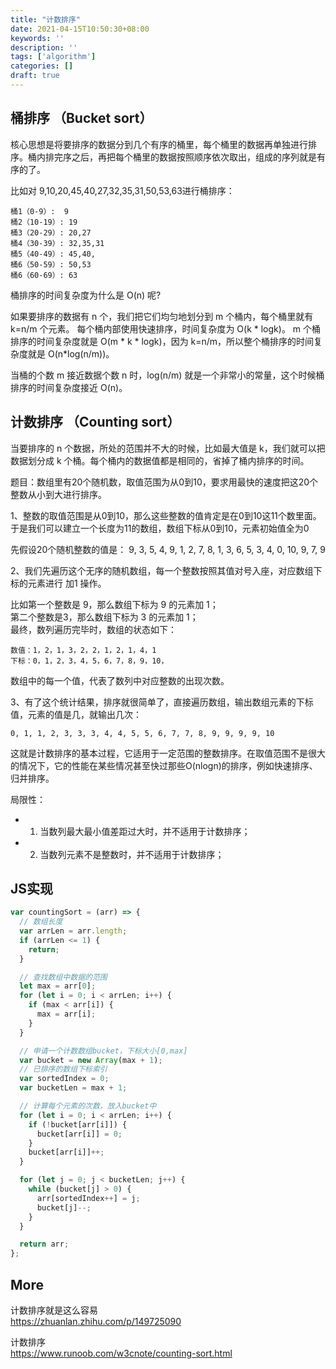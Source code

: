 ```yaml
---
title: "计数排序"
date: 2021-04-15T10:50:30+08:00
keywords: ''
description: ''
tags: ['algorithm']
categories: []
draft: true
---
```


## 桶排序 （Bucket sort）

核心思想是将要排序的数据分到几个有序的桶里，每个桶里的数据再单独进行排序。桶内排完序之后，再把每个桶里的数据按照顺序依次取出，组成的序列就是有序的了。


比如对 9,10,20,45,40,27,32,35,31,50,53,63进行桶排序：

```
桶1（0-9）:  9
桶2（10-19）: 19
桶3（20-29）: 20,27
桶4（30-39）: 32,35,31
桶5（40-49）: 45,40,
桶6（50-59）: 50,53
桶6（60-69）: 63
```

桶排序的时间复杂度为什么是 O(n) 呢?

如果要排序的数据有 n 个，我们把它们均匀地划分到 m 个桶内，每个桶里就有 k=n/m 个元素。
每个桶内部使用快速排序，时间复杂度为 O(k * logk)。
m 个桶排序的时间复杂度就是 O(m * k * logk)，因为 k=n/m，所以整个桶排序的时间复杂度就是 O(n*log(n/m))。

当桶的个数 m 接近数据个数 n 时，log(n/m) 就是一个非常小的常量，这个时候桶排序的时间复杂度接近 O(n)。

## 计数排序 （Counting sort）

当要排序的 n 个数据，所处的范围并不大的时候，比如最大值是 k，我们就可以把数据划分成 k 个桶。每个桶内的数据值都是相同的，省掉了桶内排序的时间。

题目：数组里有20个随机数，取值范围为从0到10，要求用最快的速度把这20个整数从小到大进行排序。

1、整数的取值范围是从0到10，那么这些整数的值肯定是在0到10这11个数里面。于是我们可以建立一个长度为11的数组，数组下标从0到10，元素初始值全为0

先假设20个随机整数的值是： 9, 3, 5, 4, 9, 1, 2, 7, 8, 1, 3, 6, 5, 3, 4, 0, 10, 9, 7, 9

2、我们先遍历这个无序的随机数组，每一个整数按照其值对号入座，对应数组下标的元素进行 加1 操作。

比如第一个整数是 9，那么数组下标为 9 的元素加 1；  
第二个整数是3，那么数组下标为 3 的元素加 1；  
最终，数列遍历完毕时，数组的状态如下：  

```
数值：1，2，1，3，2，2，1，2，1，4，1
下标：0，1，2，3，4，5，6，7，8，9，10，
```
数组中的每一个值，代表了数列中对应整数的出现次数。

3、有了这个统计结果，排序就很简单了，直接遍历数组，输出数组元素的下标值，元素的值是几，就输出几次：
```
0, 1, 1, 2, 3, 3, 3, 4, 4, 5, 5, 6, 7, 7, 8, 9, 9, 9, 9, 10
```

这就是计数排序的基本过程，它适用于一定范围的整数排序。在取值范围不是很大的情况下，它的性能在某些情况甚至快过那些O(nlogn)的排序，例如快速排序、归并排序。


局限性：

- 1. 当数列最大最小值差距过大时，并不适用于计数排序；  
- 2. 当数列元素不是整数时，并不适用于计数排序；

## JS实现

```javascript
var countingSort = (arr) => {
  // 数组长度
  var arrLen = arr.length;
  if (arrLen <= 1) {
    return;
  }

  // 查找数组中数据的范围
  let max = arr[0];
  for (let i = 0; i < arrLen; i++) {
    if (max < arr[i]) {
      max = arr[i];
    }
  }

  // 申请一个计数数组bucket，下标大小[0,max]
  var bucket = new Array(max + 1);
  // 已排序的数组下标索引
  var sortedIndex = 0;
  var bucketLen = max + 1;

  // 计算每个元素的次数，放入bucket中
  for (let i = 0; i < arrLen; i++) {
    if (!bucket[arr[i]]) {
      bucket[arr[i]] = 0;
    }
    bucket[arr[i]]++;
  }

  for (let j = 0; j < bucketLen; j++) {
    while (bucket[j] > 0) {
      arr[sortedIndex++] = j;
      bucket[j]--;
    }
  }

  return arr;
};
```

## More 

计数排序就是这么容易  
https://zhuanlan.zhihu.com/p/149725090   

计数排序  
https://www.runoob.com/w3cnote/counting-sort.html